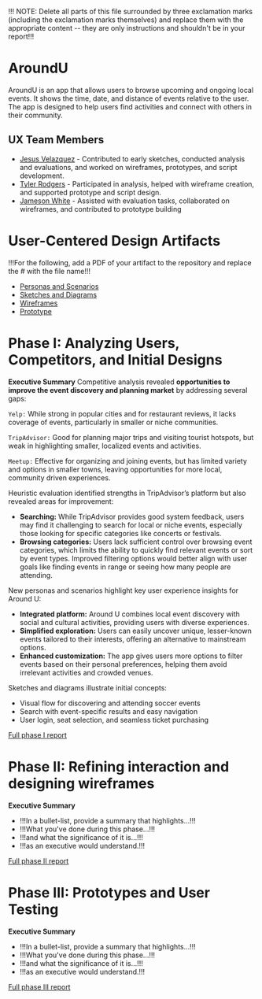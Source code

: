 !!! NOTE: Delete all parts of this file surrounded by three exclamation marks (including the exclamation marks themselves) and replace them with the appropriate content -- they are only instructions and shouldn't be in your report!!!

# AroundU

AroundU is an app that allows users to browse upcoming and ongoing local events. It shows the time, date, and distance of events relative to the user. The app is designed to help users find activities and connect with others in their community.

## UX Team Members

* [Jesus Velazquez](https://jesus-portfolio-link.com) - Contributed to early sketches, conducted analysis and evaluations, and worked on wireframes, prototypes, and script development.
* [Tyler Rodgers](https://tyler-portfolio-link.com) - Participated in analysis, helped with wireframe creation, and supported prototype and script design.
* [Jameson White](https://jameson-portfolio-link.com) - Assisted with evaluation tasks, collaborated on wireframes, and contributed to prototype building

# User-Centered Design Artifacts
 
!!!For the following, add a PDF of your artifact to the repository and replace the # with the file name!!!

* [Personas and Scenarios](personas/)
* [Sketches and Diagrams](sketches/)
* [Wireframes](wireframes/)
* [Prototype](#)

# Phase I: Analyzing Users, Competitors, and Initial Designs

**Executive Summary**
Competitive analysis revealed **opportunities to improve the event discovery and planning market** by addressing several gaps:

`Yelp:` While strong in popular cities and for restaurant reviews, it lacks coverage of events, particularly in smaller or niche communities.

`TripAdvisor:` Good for planning major trips and visiting tourist hotspots, but weak in highlighting smaller, localized events and activities.

`Meetup:` Effective for organizing and joining events, but has limited variety and options in smaller towns, leaving opportunities for more local, community driven experiences.


Heuristic evaluation identified strengths in TripAdvisor’s platform but also revealed areas for improvement:

- **Searching:** While TripAdvisor provides good system feedback, users may find it challenging to search for local or niche events, especially those looking for specific categories like concerts or festivals.
- **Browsing categories:** Users lack sufficient control over browsing event categories, which limits the ability to quickly find relevant events or sort by event types. Improved filtering options would better align with user goals like finding events in range or seeing how many people are attending.

New personas and scenarios highlight key user experience insights for Around U:

- **Integrated platform:** Around U combines local event discovery with social and cultural activities, providing users with diverse experiences.
- **Simplified exploration:** Users can easily uncover unique, lesser-known events tailored to their interests, offering an alternative to mainstream options.
- **Enhanced customization:** The app gives users more options to filter events based on their personal preferences, helping them avoid irrelevant activities and crowded venues.

Sketches and diagrams illustrate initial concepts:

- Visual flow for discovering and attending soccer events
- Search with event-specific results and easy navigation
- User login, seat selection, and seamless ticket purchasing



[Full phase I report](phaseI/)

# Phase II: Refining interaction and designing wireframes

**Executive Summary**

* !!!In a bullet-list, provide a summary that highlights...!!!
* !!!What you've done during this phase...!!!
* !!!and what the significance of it is...!!!
* !!!as an executive would understand.!!!

[Full phase II report](phaseII/)

# Phase III: Prototypes and User Testing

**Executive Summary**

* !!!In a bullet-list, provide a summary that highlights...!!!
* !!!What you've done during this phase...!!!
* !!!and what the significance of it is...!!!
* !!!as an executive would understand.!!!

[Full phase III report](phaseIII/)
